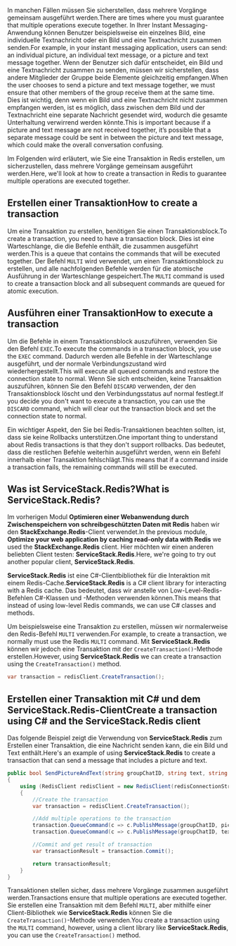 <span data-ttu-id="a26a0-101">In manchen Fällen müssen Sie sicherstellen, dass mehrere Vorgänge gemeinsam ausgeführt werden.</span><span class="sxs-lookup"><span data-stu-id="a26a0-101">There are times where you must guarantee that multiple operations execute together.</span></span> <span data-ttu-id="a26a0-102">In Ihrer Instant Messaging-Anwendung können Benutzer beispielsweise ein einzelnes Bild, eine individuelle Textnachricht oder ein Bild und eine Textnachricht zusammen senden.</span><span class="sxs-lookup"><span data-stu-id="a26a0-102">For example, in your instant messaging application, users can send: an individual picture, an individual text message, or a picture and text message together.</span></span> <span data-ttu-id="a26a0-103">Wenn der Benutzer sich dafür entscheidet, ein Bild und eine Textnachricht zusammen zu senden, müssen wir sicherstellen, dass andere Mitglieder der Gruppe beide Elemente gleichzeitig empfangen.</span><span class="sxs-lookup"><span data-stu-id="a26a0-103">When the user chooses to send a picture and text message together, we must ensure that other members of the group receive them at the same time.</span></span> <span data-ttu-id="a26a0-104">Dies ist wichtig, denn wenn ein Bild und eine Textnachricht nicht zusammen empfangen werden, ist es möglich, dass zwischen dem Bild und der Textnachricht eine separate Nachricht gesendet wird, wodurch die gesamte Unterhaltung verwirrend werden könnte.</span><span class="sxs-lookup"><span data-stu-id="a26a0-104">This is important because if a picture and text message are not received together, it’s possible that a separate message could be sent in between the picture and text message, which could make the overall conversation confusing.</span></span>

<span data-ttu-id="a26a0-105">Im Folgenden wird erläutert, wie Sie eine Transaktion in Redis erstellen, um sicherzustellen, dass mehrere Vorgänge gemeinsam ausgeführt werden.</span><span class="sxs-lookup"><span data-stu-id="a26a0-105">Here, we'll look at how to create a transaction in Redis to guarantee multiple operations are executed together.</span></span>

## <a name="how-to-create-a-transaction"></a><span data-ttu-id="a26a0-106">Erstellen einer Transaktion</span><span class="sxs-lookup"><span data-stu-id="a26a0-106">How to create a transaction</span></span>

<span data-ttu-id="a26a0-107">Um eine Transaktion zu erstellen, benötigen Sie einen Transaktionsblock.</span><span class="sxs-lookup"><span data-stu-id="a26a0-107">To create a transaction, you need to have a transaction block.</span></span> <span data-ttu-id="a26a0-108">Dies ist eine Warteschlange, die die Befehle enthält, die zusammen ausgeführt werden.</span><span class="sxs-lookup"><span data-stu-id="a26a0-108">This is a queue that contains the commands that will be executed together.</span></span> <span data-ttu-id="a26a0-109">Der Befehl `MULTI` wird verwendet, um einen Transaktionsblock zu erstellen, und alle nachfolgenden Befehle werden für die atomische Ausführung in der Warteschlange gespeichert.</span><span class="sxs-lookup"><span data-stu-id="a26a0-109">The `MULTI` command is used to create a transaction block and all subsequent commands are queued for atomic execution.</span></span>

## <a name="how-to-execute-a-transaction"></a><span data-ttu-id="a26a0-110">Ausführen einer Transaktion</span><span class="sxs-lookup"><span data-stu-id="a26a0-110">How to execute a transaction</span></span>

<span data-ttu-id="a26a0-111">Um die Befehle in einem Transaktionsblock auszuführen, verwenden Sie den Befehl `EXEC`.</span><span class="sxs-lookup"><span data-stu-id="a26a0-111">To execute the commands in a transaction block, you use the `EXEC` command.</span></span> <span data-ttu-id="a26a0-112">Dadurch werden alle Befehle in der Warteschlange ausgeführt, und der normale Verbindungszustand wird wiederhergestellt.</span><span class="sxs-lookup"><span data-stu-id="a26a0-112">This will execute all queued commands and restore the connection state to normal.</span></span> <span data-ttu-id="a26a0-113">Wenn Sie sich entscheiden, keine Transaktion auszuführen, können Sie den Befehl `DISCARD` verwenden, der den Transaktionsblock löscht und den Verbindungsstatus auf normal festlegt.</span><span class="sxs-lookup"><span data-stu-id="a26a0-113">If you decide you don't want to execute a transaction, you can use the `DISCARD` command, which will clear out the transaction block and set the connection state to normal.</span></span>

<span data-ttu-id="a26a0-114">Ein wichtiger Aspekt, den Sie bei Redis-Transaktionen beachten sollten, ist, dass sie keine Rollbacks unterstützen.</span><span class="sxs-lookup"><span data-stu-id="a26a0-114">One important thing to understand about Redis transactions is that they don't support rollbacks.</span></span> <span data-ttu-id="a26a0-115">Das bedeutet, dass die restlichen Befehle weiterhin ausgeführt werden, wenn ein Befehl innerhalb einer Transaktion fehlschlägt.</span><span class="sxs-lookup"><span data-stu-id="a26a0-115">This means that if a command inside a transaction fails, the remaining commands will still be executed.</span></span>

## <a name="what-is-servicestackredis"></a><span data-ttu-id="a26a0-116">Was ist ServiceStack.Redis?</span><span class="sxs-lookup"><span data-stu-id="a26a0-116">What is ServiceStack.Redis?</span></span>

<span data-ttu-id="a26a0-117">Im vorherigen Modul **Optimieren einer Webanwendung durch Zwischenspeichern von schreibgeschützten Daten mit Redis** haben wir den **StackExchange.Redis**-Client verwendet.</span><span class="sxs-lookup"><span data-stu-id="a26a0-117">In the previous module, **Optimize your web application by caching read-only data with Redis** we used the **StackExchange.Redis** client.</span></span> <span data-ttu-id="a26a0-118">Hier möchten wir einen anderen beliebten Client testen: **ServiceStack.Redis**.</span><span class="sxs-lookup"><span data-stu-id="a26a0-118">Here, we're going to try out another popular client, **ServiceStack.Redis**.</span></span>

<span data-ttu-id="a26a0-119">**ServiceStack.Redis** ist eine C#-Clientbibliothek für die Interaktion mit einem Redis-Cache.</span><span class="sxs-lookup"><span data-stu-id="a26a0-119">**ServiceStack.Redis** is a C# client library for interacting with a Redis cache.</span></span> <span data-ttu-id="a26a0-120">Das bedeutet, dass wir anstelle von Low-Level-Redis-Befehlen C#-Klassen und -Methoden verwenden können.</span><span class="sxs-lookup"><span data-stu-id="a26a0-120">This means that instead of using low-level Redis commands, we can use C# classes and methods.</span></span>

<span data-ttu-id="a26a0-121">Um beispielsweise eine Transaktion zu erstellen, müssen wir normalerweise den Redis-Befehl `MULTI` verwenden.</span><span class="sxs-lookup"><span data-stu-id="a26a0-121">For example, to create a transaction, we normally must use the Redis `MULTI` command.</span></span> <span data-ttu-id="a26a0-122">Mit **ServiceStack.Redis** können wir jedoch eine Transaktion mit der `CreateTransaction()`-Methode erstellen.</span><span class="sxs-lookup"><span data-stu-id="a26a0-122">However, using **ServiceStack.Redis** we can create a transaction using the `CreateTransaction()` method.</span></span>

```csharp
var transaction = redisClient.CreateTransaction();
```

## <a name="create-a-transaction-using-c-and-the-servicestackredis-client"></a><span data-ttu-id="a26a0-123">Erstellen einer Transaktion mit C# und dem ServiceStack.Redis-Client</span><span class="sxs-lookup"><span data-stu-id="a26a0-123">Create a transaction using C# and the ServiceStack.Redis client</span></span>

<span data-ttu-id="a26a0-124">Das folgende Beispiel zeigt die Verwendung von **ServiceStack.Redis** zum Erstellen einer Transaktion, die eine Nachricht senden kann, die ein Bild und Text enthält.</span><span class="sxs-lookup"><span data-stu-id="a26a0-124">Here's an example of using **ServiceStack.Redis** to create a transaction that can send a message that includes a picture and text.</span></span>

```csharp
public bool SendPictureAndText(string groupChatID, string text, string pictureURL)
{
    using (RedisClient redisClient = new RedisClient(redisConnectionString))
    {
        //Create the transaction
        var transaction = redisClient.CreateTransaction();

        //Add multiple operations to the transaction
        transaction.QueueCommand(c => c.PublishMessage(groupChatID, pictureURL));
        transaction.QueueCommand(c => c.PublishMessage(groupChatID, text));

        //Commit and get result of transaction
        var transactionResult = transaction.Commit();

        return transactionResult;
    }
}
```
<span data-ttu-id="a26a0-125">Transaktionen stellen sicher, dass mehrere Vorgänge zusammen ausgeführt werden.</span><span class="sxs-lookup"><span data-stu-id="a26a0-125">Transactions ensure that multiple operations are executed together.</span></span> <span data-ttu-id="a26a0-126">Sie erstellen eine Transaktion mit dem Befehl `MULTI`, aber mithilfe einer Client-Bibliothek wie **ServiceStack.Redis** können Sie die `CreateTransaction()`-Methode verwenden.</span><span class="sxs-lookup"><span data-stu-id="a26a0-126">You create a transaction using the `MULTI` command, however, using a client library like **ServiceStack.Redis**, you can use the `CreateTransaction()` method.</span></span>